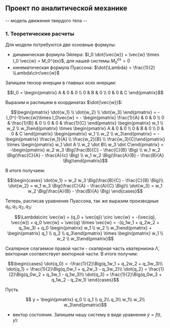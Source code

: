 ## Проект по аналитической механике
-- модель движения твердого тела --

### 1. Теоретические расчеты
Для модели потребуются две основные формулы:
* динамическая формула Эйлера: $I_0 \dot{\vec{w}} + \vec{w} \times I_0 \vec{w} = M_0^{ex}$, для нашей системы $M_0^{ex} = 0$
* кинематическая формула Пуассона: $\dot{\Lambda} = \frac{1}{2} \Lambda\circ\vec{w}$

Запишем тензор инерции в главных осях инерции:

$$I_0 = \begin{pmatrix}
  A & 0 & 0 \\
  0 & B & 0 \\
  0 & 0 & C \end{pmatrix}$$

Выразим и распишем в координатах $\dot{\vec{w}}$:

$$\begin{pmatrix}
  \dot{w_1} \\
  \dot{w_2} \\
  \dot{w_3} \end{pmatrix} = -I_0^{-1}\vec{w}\times I_0\vec{w} = - \begin{pmatrix}
  \frac{1}{A} & 0 & 0 \\
  0 & \frac{1}{B} & 0 \\
  0 & 0 & \frac{1}{C} \end{pmatrix} \begin{pmatrix} 
  w_1 \\ 
  w_2 \\ 
  w_3\end{pmatrix} \times \begin{pmatrix}
  A & 0 & 0 \\
  0 & B & 0 \\
  0 & 0 & C \end{pmatrix} \begin{pmatrix}  
  w_1 \\ 
  w_2 \\ 
  w_3\end{pmatrix} = -\begin{pmatrix}  
  \frac{w_1}{A} \\ 
  \frac{w_2}{B} \\ 
  \frac{w_3}{C}\end{pmatrix} \times \begin{pmatrix}  
  w_1 \dot A \\ 
  w_2 \dot B\\ 
  w_3 \dot C\end{pmatrix} = -\begin{pmatrix}  
  w_2 w_3 \Big(\frac{B}{C} - \frac{C}{B} \Big) \\ 
  w_1 w_2 \Big(\frac{C}{A} - \frac{A}{c} \Big) \\ 
  w_1 w_2 \Big(\frac{A}{B} - \frac{B}{A} \Big)\end{pmatrix}$$

В итоге получаем:

$$\begin{cases}
    \dot{w_1} = w_2 w_3 \Big(\frac{B}{C} - \frac{C}{B} \Big)\\
    \dot{w_2} = w_1 w_3 \Big(\frac{C}{A} - \frac{A}{C} \Big)\\
    \dot{w_3} = w_1 w_2 \Big(\frac{A}{B} - \frac{B}{A} \Big)
  \end{cases}$$

Теперь, расписав уравнение Пуассона, так же выразим производные $q_0, q_1, q_2, q_3$:

$$\Lambda\circ \vec{w} = (q_0 + \vec{q}) \circ \vec{w} = -(\vec{q}, \vec{w}) + q_0 \vec{w} + \vec{q} \times \vec{w} = -(q_1w_1 + q_2w_2 + q_3w_3) + q_0 \begin{pmatrix} 
  w_1 \\ 
  w_2 \\ 
  w_3\end{pmatrix} + \begin{pmatrix} 
  q_1 \\ 
  q_2 \\ 
  q_3\end{pmatrix} \times \begin{pmatrix} 
  w_1 \\ 
  w_2 \\ 
  w_3\end{pmatrix}$$

  Скалярное слагаемое правой части - скалярная часть кватерниона $\dot{\Lambda}$, векторная соответствует векторной части. В итоге получим:

  $$\begin{cases}
    \dot{q_0} = -\frac{1}{2}\Big(q_1w_1 + q_2w_2 + q_3w_3)\\
    \dot{q_1} = \frac{1}{2}\Big(q_0w_1 + q_2w_3 - q_3w_2)\\
    \dot{q_2} = \frac{1}{2}\Big(q_0w_2 + q_3w_1 - q_1w_3)\\
    \dot{q_3} = \frac{1}{2}\Big(q_0w_3 + q_1w_2 - q_2w_1)
  \end{cases}$$

Пусть 

$$ y = \begin{pmatrix} 
  q_0 \\ 
  q_1 \\ 
  q_2\\
  q_3\\
  w_1\\
  w_2\\
  w_3\end{pmatrix}$$ 
  
- вектор состояния. Запишем нашу систему в виде уравнения $\dot{y} = f(t, y)$:

  
